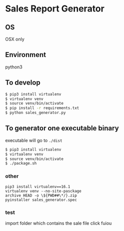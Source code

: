 # Sales Report Generator

## OS

OSX only

## Environment

python3

## To develop

```bash
$ pip3 install virtualenv
$ virtualenv venv
$ source venv/bin/activate
$ pip install -r requirements.txt
$ python sales_generator.py
```

## To generator one executable binary

executable will go to `./dist`

```bash
$ pip3 install virtualenv
$ virtualenv venv
$ source venv/bin/activate
$ ./package.sh
```

### other

```
pip3 install virtualenv==16.1
virtualenv venv --no-site-pasckage
archive HEAD -o \${PWD##\*/}.zip
pyinstaller sales_generator.spec
```

### test

import folder which contains the sale file
click fuiou
